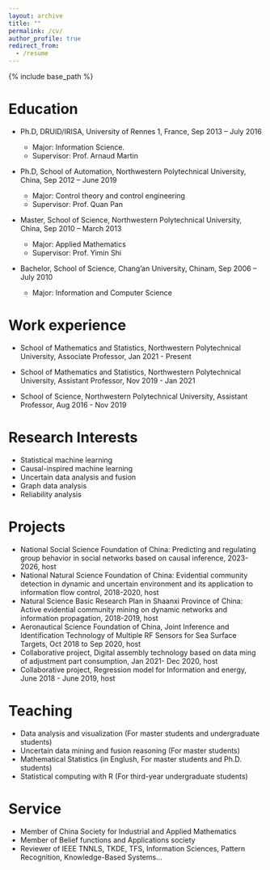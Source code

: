 ```yaml
---
layout: archive
title: ""
permalink: /cv/
author_profile: true
redirect_from:
  - /resume
---
```


{% include base_path %}

# Education

* Ph.D, DRUID/IRISA, University of Rennes 1,  France, Sep 2013 – July 2016
  - Major: Information Science.
  - Supervisor: Prof. Arnaud Martin
* Ph.D, School of Automation, Northwestern Polytechnical University, China, Sep 2012 – June 2019
  * Major: Control theory and control engineering
  * Supervisor: Prof. Quan Pan

* Master, School of Science, Northwestern Polytechnical University, China, Sep 2010 – March 2013
  * Major: Applied Mathematics
  * Supervisor: Prof. Yimin Shi

* Bachelor, School of Science, Chang’an University, Chinam, Sep 2006 – July 2010
  * Major: Information and Computer Science


Work experience
======
* School of Mathematics and Statistics, Northwestern Polytechnical University, Associate Professor, Jan 2021 - Present
  
* School of Mathematics and Statistics, Northwestern Polytechnical University, Assistant Professor, Nov 2019 - Jan 2021
  
* School of Science, Northwestern Polytechnical University, Assistant Professor, Aug 2016 - Nov 2019
  
Research Interests
======
* Statistical machine learning
* Causal-inspired machine learning
* Uncertain data analysis and fusion
* Graph data analysis
* Reliability analysis

# Projects

- National Social Science Foundation of China: Predicting and regulating group behavior in social networks based on causal inference, 2023-2026, host
- National Natural Science Foundation of China: Evidential community detection in dynamic and uncertain environment and its application to information flow control, 2018-2020, host
- Natural Science Basic Research Plan in Shaanxi Province of China: Active evidential community mining on dynamic networks and information propagation, 2018-2019, host
- Aeronautical Science Foundation of China, Joint Inference and Identification Technology of Multiple RF Sensors for Sea Surface Targets, Oct 2018 to Sep 2020, host
- Collaborative project, Digital assembly technology based on data ming of adjustment part consumption, Jan 2021- Dec 2020, host
- Collaborative project, Regression model for Information and energy, June 2018 -  June 2019, host


Teaching
======
- Data analysis and visualization (For master students and undergraduate students)
- Uncertain data mining and fusion reasoning (For master students)
- Mathematical Statistics (in Englush, For master students and Ph.D. students)
- Statistical computing with R (For third-year undergraduate students)


Service
======
* Member of China Society for Industrial and Applied Mathematics
* Member of Belief functions and Applications society
* Reviewer of IEEE TNNLS, TKDE, TFS, Information Sciences, Pattern Recognition, Knowledge-Based Systems...
